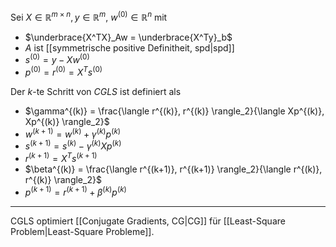 Sei $X \in \mathbb{R}^{m \times n}, y \in \mathbb{R}^m$, $w^{(0)} \in \mathbb{R}^n$ mit
- $\underbrace{X^TX}_Aw = \underbrace{X^Ty}_b$
- $A$ ist [[symmetrische positive Definitheit, spd|spd]]
- $s^{(0)} = y - Xw^{(0)}$
- $p^{(0)} = r^{(0)} = X^Ts^{(0)}$

Der $k$-te Schritt von *CGLS* ist definiert als
- $\gamma^{(k)} = \frac{\langle r^{(k)}, r^{(k)} \rangle_2}{\langle Xp^{(k)}, Xp^{(k)} \rangle_2}$
- $w^{(k+1)} = w^{(k)} + \gamma^{(k)}p^{(k)}$
- $s^{(k+1)} = s^{(k)} - \gamma^{(k)}Xp^{(k)}$
- $r^{(k+1)} = X^Ts^{(k+1)}$
- $\beta^{(k)} = \frac{\langle r^{(k+1)}, r^{(k+1)} \rangle_2}{\langle r^{(k)}, r^{(k)} \rangle_2}$
- $p^{(k+1)} = r^{(k+1)} + \beta^{(k)}p^{(k)}$

---

CGLS optimiert [[Conjugate Gradients, CG|CG]] für [[Least-Square Problem|Least-Square Probleme]].